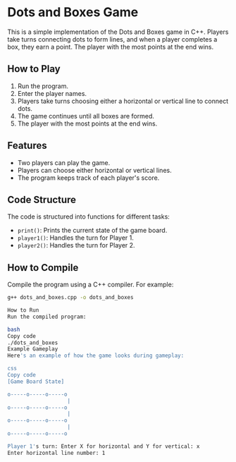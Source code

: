 # Dots and Boxes Game

This is a simple implementation of the Dots and Boxes game in C++. Players take turns connecting dots to form lines, and when a player completes a box, they earn a point. The player with the most points at the end wins.

## How to Play

1. Run the program.
2. Enter the player names.
3. Players take turns choosing either a horizontal or vertical line to connect dots.
4. The game continues until all boxes are formed.
5. The player with the most points at the end wins.

## Features

- Two players can play the game.
- Players can choose either horizontal or vertical lines.
- The program keeps track of each player's score.

## Code Structure

The code is structured into functions for different tasks:

- `print()`: Prints the current state of the game board.
- `player1()`: Handles the turn for Player 1.
- `player2()`: Handles the turn for Player 2.

## How to Compile

Compile the program using a C++ compiler. For example:

```bash
g++ dots_and_boxes.cpp -o dots_and_boxes

How to Run
Run the compiled program:

bash
Copy code
./dots_and_boxes
Example Gameplay
Here's an example of how the game looks during gameplay:

css
Copy code
[Game Board State]

o-----o-----o-----o
                   |
o-----o-----o-----o
                   |
o-----o-----o-----o
                   |
o-----o-----o-----o

Player 1's turn: Enter X for horizontal and Y for vertical: x
Enter horizontal line number: 1
